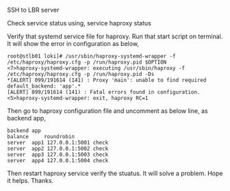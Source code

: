 SSH to LBR server

Check service status using,
    service haproxy status

Verify that systemd service file for haproxy. Run that start script on terminal. It will show the error in configuration as below,

    root@stlb01 loki]# /usr/sbin/haproxy-systemd-wrapper -f /etc/haproxy/haproxy.cfg -p /run/haproxy.pid $OPTION
    <7>haproxy-systemd-wrapper: executing /usr/sbin/haproxy -f /etc/haproxy/haproxy.cfg -p /run/haproxy.pid -Ds
    *[ALERT] 099/191614 (141) : Proxy 'main': unable to find required default_backend: 'app'.*
    [ALERT] 099/191614 (141) : Fatal errors found in configuration.
    <5>haproxy-systemd-wrapper: exit, haproxy RC=1

Then go to haproxy configuration file and uncomment as below line, as backend app,

    backend app
    balance     roundrobin
    server  app1 127.0.0.1:5001 check
    server  app2 127.0.0.1:5002 check
    server  app3 127.0.0.1:5003 check
    server  app4 127.0.0.1:5004 check

Then restart haproxy service verify the stuatus. It will solve a problem.
Hope it helps. Thanks.